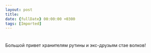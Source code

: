 ```yaml
---
layout: post
title: 
date: {fullDate} 00:00:00 +0300
tags: [Imported]
---
```

# 

Большой привет хранителям рутины и экс-друзьям стае волков!